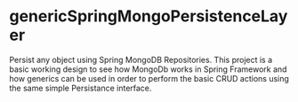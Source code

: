 genericSpringMongoPersistenceLayer
==================================

Persist any object using Spring MongoDB Repositories. 
This project is a basic working design to see how MongoDb works in Spring Framework and how generics can be used in order to perform the basic CRUD actions using the same simple Persistance interface.
